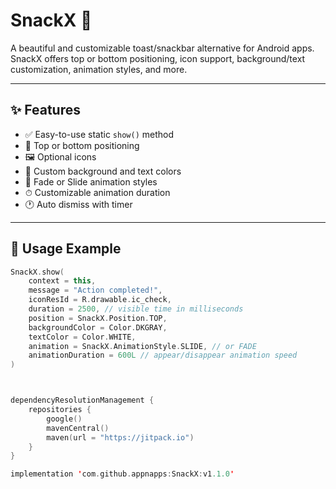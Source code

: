 # SnackX 🍩

A beautiful and customizable toast/snackbar alternative for Android apps.  
SnackX offers top or bottom positioning, icon support, background/text customization, animation styles, and more.

---

## ✨ Features

- ✅ Easy-to-use static `show()` method
- 🎯 Top or bottom positioning
- 🖼 Optional icons
- 🎨 Custom background and text colors
- 🔁 Fade or Slide animation styles
- ⏱ Customizable animation duration
- 🕐 Auto dismiss with timer

---

## 🚀 Usage Example

```kotlin
SnackX.show(
    context = this,
    message = "Action completed!",
    iconResId = R.drawable.ic_check,
    duration = 2500, // visible time in milliseconds
    position = SnackX.Position.TOP,
    backgroundColor = Color.DKGRAY,
    textColor = Color.WHITE,
    animation = SnackX.AnimationStyle.SLIDE, // or FADE
    animationDuration = 600L // appear/disappear animation speed
)



dependencyResolutionManagement {
    repositories {
        google()
        mavenCentral()
        maven(url = "https://jitpack.io")
    }
}

implementation 'com.github.appnapps:SnackX:v1.1.0'


